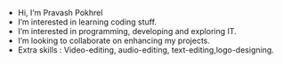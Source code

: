 - Hi, I’m Pravash Pokhrel
- I’m interested in learning coding stuff.
- I’m interested in programming, developing and exploring IT.
-  I’m looking to collaborate on enhancing my projects.
-  Extra skills : Video-editing, audio-editing, text-editing,logo-designing.

<!---
Pravashpvsh/Pravashpvsh is a ✨ special ✨ repository because its `README.md` (this file) appears on your GitHub profile.
You can click the Preview link to take a look at your changes.
--->
